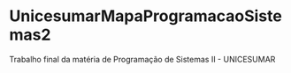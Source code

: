 # UnicesumarMapaProgramacaoSistemas2
Trabalho final da matéria de Programação de Sistemas II - UNICESUMAR
